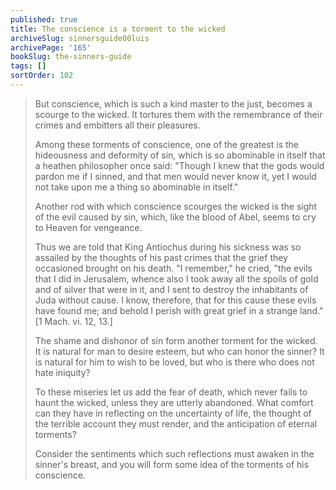 ```yaml
---
published: true
title: The conscience is a torment to the wicked
archiveSlug: sinnersguide00luis
archivePage: '165'
bookSlug: the-sinners-guide
tags: []
sortOrder: 102
---
```


> But conscience, which is such a kind master to the just, becomes a scourge to the wicked. It tortures them with the remembrance of their crimes and embitters all their pleasures.
> 
> Among these torments of conscience, one of the greatest is the hideousness and deformity of sin, which is so abominable in itself that a heathen philosopher once said: "Though I knew that the gods would pardon me if I sinned, and that men would never know it, yet I would not take upon me a thing so abominable in itself."
> 
> Another rod with which conscience scourges the wicked is the sight of the evil caused by sin, which, like the blood of Abel, seems to cry to Heaven for vengeance.
> 
> Thus we are told that King Antiochus during his sickness was so assailed by the thoughts of his past crimes that the grief they occasioned brought on his death. "I remember," he cried, "the evils that I did in Jerusalem, whence also I took away all the spoils of gold and of silver that were in it, and I sent to destroy the inhabitants of Juda without cause. I know, therefore, that for this cause these evils have found me; and behold I perish with great grief in a strange land." [1 Mach. vi. 12, 13.]
> 
> The shame and dishonor of sin form another torment for the wicked. It is natural for man to desire esteem, but who can honor the sinner? It is natural for him to wish to be loved, but who is there who does not hate iniquity?
> 
> To these miseries let us add the fear of death, which never fails to haunt the wicked, unless they are utterly abandoned. What comfort can they have in reflecting on the uncertainty of life, the thought of the terrible account they must render, and the anticipation of eternal torments?
> 
> Consider the sentiments which such reflections must awaken in the sinner's breast, and you will form some idea of the torments of his conscience.

